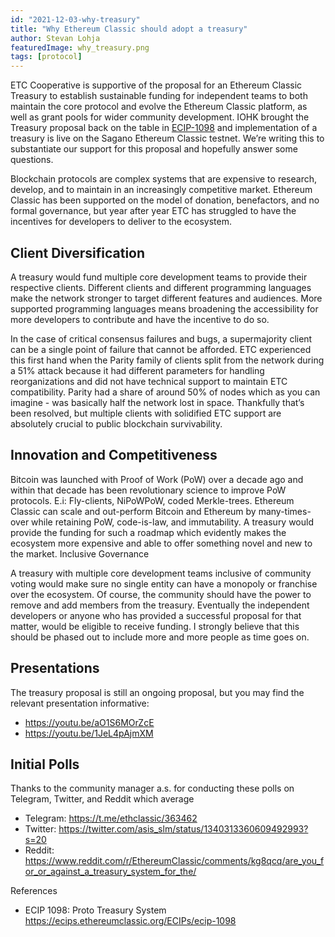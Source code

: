 ```yaml
---
id: "2021-12-03-why-treasury"
title: "Why Ethereum Classic should adopt a treasury"
author: Stevan Lohja
featuredImage: why_treasury.png
tags: [protocol]
---
```


ETC Cooperative is supportive of the proposal for an Ethereum Classic Treasury to establish sustainable funding for independent teams to both maintain the core protocol and evolve the Ethereum Classic platform, as well as grant pools for wider community development. IOHK brought the Treasury proposal back on the table in [ECIP-1098](https://ecips.ethereumclassic.org/ECIPs/ecip-1098) and implementation of a treasury is live on the Sagano Ethereum Classic testnet. We’re writing this to substantiate our support for this proposal and hopefully answer some questions.

Blockchain protocols are complex systems that are expensive to research, develop, and to maintain in an increasingly competitive market. Ethereum Classic has been supported on the model of donation, benefactors, and no formal governance, but year after year ETC has struggled to have the incentives for developers to deliver to the ecosystem.

## Client Diversification

A treasury would fund multiple core development teams to provide their respective clients. Different clients and different programming languages make the network stronger to target different features and audiences. More supported programming languages means broadening the accessibility for more developers to contribute and have the incentive to do so.

In the case of critical consensus failures and bugs, a supermajority client can be a single point of failure that cannot be afforded. ETC experienced this first hand when the Parity family of clients split from the network during a 51% attack because it had different parameters for handling reorganizations and did not have technical support to maintain ETC compatibility. Parity had a share of around 50% of nodes which as you can imagine - was basically half the network lost in space. Thankfully that’s been resolved, but multiple clients with solidified ETC support are absolutely crucial to public blockchain survivability.

## Innovation and Competitiveness

Bitcoin was launched with Proof of Work (PoW) over a decade ago and within that decade has been revolutionary science to improve PoW protocols. E.i: Fly-clients, NiPoWPoW, coded Merkle-trees. Ethereum Classic can scale and out-perform Bitcoin and Ethereum by many-times-over while retaining PoW, code-is-law, and immutability. A treasury would provide the funding for such a roadmap which evidently makes the ecosystem more expensive and able to offer something novel and new to the market.
Inclusive Governance

A treasury with multiple core development teams inclusive of community voting would make sure no single entity can have a monopoly or franchise over the ecosystem. Of course, the community should have the power to remove and add members from the treasury. Eventually the independent developers or anyone who has provided a successful proposal for that matter, would be eligible to receive funding. I strongly believe that this should be phased out to include more and more people as time goes on.

## Presentations

The treasury proposal is still an ongoing proposal, but you may find the relevant presentation informative:

- https://youtu.be/aO1S6MOrZcE
- https://youtu.be/1JeL4pAjmXM

## Initial Polls

Thanks to the community manager a.s. for conducting these polls on Telegram, Twitter, and Reddit which average 

- Telegram: https://t.me/ethclassic/363462  
- Twitter: https://twitter.com/asis_slm/status/1340313360609492993?s=20 
- Reddit: https://www.reddit.com/r/EthereumClassic/comments/kg8qcq/are_you_for_or_against_a_treasury_system_for_the/ 

References
 
- ECIP 1098: Proto Treasury System https://ecips.ethereumclassic.org/ECIPs/ecip-1098